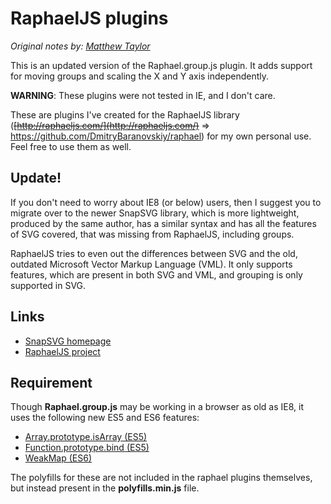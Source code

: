 # RaphaelJS plugins

_Original notes by: [Matthew Taylor](https://github.com/rhyolight)_

This is an updated version of the Raphael.group.js plugin. It adds support for moving groups and scaling the X and Y axis independently. 

**WARNING**: These plugins were not tested in IE, and I don't care.

These are plugins I've created for the RaphaelJS library (~~[http://raphaeljs.com/](http://raphaeljs.com/)~~ => https://github.com/DmitryBaranovskiy/raphael) for my own personal use. Feel free to use them as well.

## Update!

If you don't need to worry about IE8 (or below) users, then I suggest you to migrate over to the newer SnapSVG library,
which is more lightweight, produced by the same author, has a similar syntax and has all the features of SVG covered, that was missing from RaphaelJS, including groups.

RaphaelJS tries to even out the differences between SVG and the old, outdated Microsoft Vector Markup Language (VML).
It only supports features, which are present in both SVG and VML, and grouping is only supported in SVG.

## Links

* [SnapSVG homepage](http://snapsvg.io/)
* [RaphaelJS project](https://github.com/DmitryBaranovskiy/raphael)

## Requirement

Though **Raphael.group.js** may be working in a browser as old as IE8, it uses the following new ES5 and ES6 features:

* [Array.prototype.isArray (ES5)](https://developer.mozilla.org/en-US/docs/Web/JavaScript/Reference/Global_Objects/Array/isArray)
* [Function.prototype.bind (ES5)](https://developer.mozilla.org/en-US/docs/Web/JavaScript/Reference/Global_Objects/Function/bind)
* [WeakMap (ES6)](https://developer.mozilla.org/hu/docs/Web/JavaScript/Reference/Global_Objects/WeakMap)

The polyfills for these are not included in the raphael plugins themselves, but instead present in the **polyfills.min.js** file.
